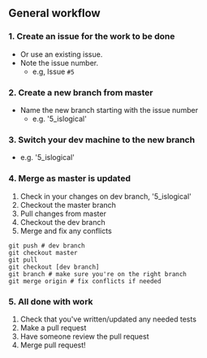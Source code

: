 
## General workflow


### 1. Create an issue for the work to be done

- Or use an existing issue.
- Note the issue number.
  - e.g, Issue `#5`

### 2. Create a new branch from master

- Name the new branch starting with the issue number
  - e.g. '5_islogical'

### 3. Switch your dev machine to the new branch

- e.g. '5_islogical'

### 4. Merge as master is updated

1. Check in your changes on dev branch, '5_islogical'
1. Checkout the master branch
1. Pull changes from master
1. Checkout the dev branch
1. Merge and fix any conflicts

```
git push # dev branch
git checkout master
git pull
git checkout [dev branch]
git branch # make sure you're on the right branch
git merge origin # fix conflicts if needed
```

### 5. All done with work

1. Check that you've written/updated any needed tests
1. Make a pull request
1. Have someone review the pull request
1. Merge pull request!
